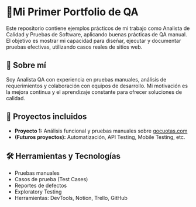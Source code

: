 # 🧪Mi Primer Portfolio de QA 

Este repositorio contiene ejemplos prácticos de mi trabajo como Analista de Calidad y Pruebas de Software, aplicando buenas prácticas de QA manual. El objetivo es mostrar mi capacidad para diseñar, ejecutar y documentar pruebas efectivas, utilizando casos reales de sitios web.

## 🧠 Sobre mí

Soy Analista QA con experiencia en pruebas manuales, análisis de requerimientos y colaboración con equipos de desarrollo. Mi motivación es la mejora continua y el aprendizaje constante para ofrecer soluciones de calidad.

## 📌 Proyectos incluidos

- **Proyecto 1:** Análisis funcional y pruebas manuales sobre [gocuotas.com](https://www.gocuotas.com)
- **(Futuros proyectos):** Automatización, API Testing, Mobile Testing, etc.

## 🛠️ Herramientas y Tecnologías

- Pruebas manuales
- Casos de prueba (Test Cases)
- Reportes de defectos
- Exploratory Testing
- Herramientas: DevTools, Notion, Trello, GitHub
